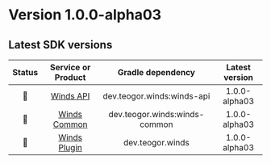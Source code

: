 [//]: # (This file was automatically generated - do not edit)

# Version 1.0.0-alpha03

## Latest SDK versions

| Status |                Service or Product                |       Gradle dependency       | Latest version |
|:------:|:------------------------------------------------:|:-----------------------------:|:--------------:|
|   🧪   |       [Winds API](../../../reference/api)        |  dev.teogor.winds:winds-api   | 1.0.0-alpha03  |
|   🧪   |    [Winds Common](../../../reference/common)     | dev.teogor.winds:winds-common | 1.0.0-alpha03  |
|   🧪   | [Winds Plugin](../../../reference/gradle-plugin) |       dev.teogor.winds        | 1.0.0-alpha03  |

